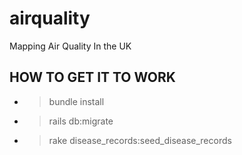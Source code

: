 # airquality
Mapping Air Quality In the UK

## HOW TO GET IT TO WORK
- > bundle install
- > rails db:migrate
- > rake disease_records:seed_disease_records
